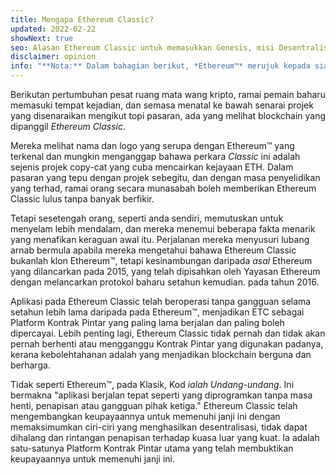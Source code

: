 ```yaml
---
title: Mengapa Ethereum Classic?
updated: 2022-02-22
showNext: true
seo: Alasan Ethereum Classic untuk memasukkan Genesis, misi Desentralisasi dan masa depan cerah yang didayakannya terima kasih kepada Code is Law.
disclaimer: opinion
info: "**Nota:** Dalam bahagian berikut, *Ethereum™* merujuk kepada siaran DAO Fork [Yayasan Ethereum](https://ethereum.org) Rantaian Mainnet, tidak boleh dikelirukan dengan *protokol* Ethereum, iaitu menggunakan banyak projek blockchain termasuk Ethereum Classic"
---
```


Berikutan pertumbuhan pesat ruang mata wang kripto, ramai pemain baharu memasuki tempat kejadian, dan semasa menatal ke bawah senarai projek yang disenaraikan mengikut topi pasaran, ada yang melihat blockchain yang dipanggil _Ethereum Classic_.

Mereka melihat nama dan logo yang serupa dengan Ethereum™ yang terkenal dan mungkin menganggap bahawa perkara _Classic_ ini adalah sejenis projek copy-cat yang cuba mencairkan kejayaan ETH. Dalam pasaran yang tepu dengan projek sebegitu, dan dengan masa penyelidikan yang terhad, ramai orang secara munasabah boleh memberikan Ethereum Classic lulus tanpa banyak berfikir.

Tetapi sesetengah orang, seperti anda sendiri, memutuskan untuk menyelam lebih mendalam, dan mereka menemui beberapa fakta menarik yang menafikan keraguan awal itu. Perjalanan mereka menyusuri lubang arnab bermula apabila mereka mengetahui bahawa Ethereum Classic bukanlah klon Ethereum™, tetapi kesinambungan daripada *asal* Ethereum yang dilancarkan pada 2015, yang telah dipisahkan oleh Yayasan Ethereum dengan melancarkan protokol baharu setahun kemudian. pada tahun 2016.

Aplikasi pada Ethereum Classic telah beroperasi tanpa gangguan selama setahun lebih lama daripada pada Ethereum™, menjadikan ETC sebagai Platform Kontrak Pintar yang paling lama berjalan dan paling boleh dipercayai. Lebih penting lagi, Ethereum Classic tidak pernah dan tidak akan pernah berhenti atau mengganggu Kontrak Pintar yang digunakan padanya, kerana kebolehtahanan adalah yang menjadikan blockchain berguna dan berharga.

Tidak seperti Ethereum™, pada Klasik, Kod _ialah Undang-undang_. Ini bermakna "aplikasi berjalan tepat seperti yang diprogramkan tanpa masa henti, penapisan atau gangguan pihak ketiga." Ethereum Classic telah mengembangkan keupayaannya untuk memenuhi janji ini dengan memaksimumkan ciri-ciri yang menghasilkan desentralisasi, tidak dapat dihalang dan rintangan penapisan terhadap kuasa luar yang kuat. Ia adalah satu-satunya Platform Kontrak Pintar utama yang telah membuktikan keupayaannya untuk memenuhi janji ini.
